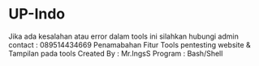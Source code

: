 # UP-Indo

Jika ada kesalahan atau error dalam tools ini silahkan hubungi admin
contact : 089514434669
Penamabahan Fitur Tools pentesting website & Tampilan pada tools
Created By : Mr.IngsS
Program : Bash/Shell
